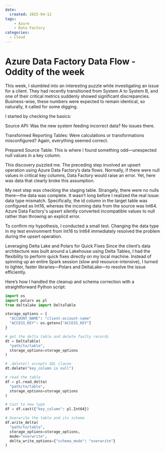 ```yaml
---
date:
  created: 2025-04-12
tags:
    - Azure
    - Data Factory
categories:
  - Cloud
---
```

# Azure Data Factory Data Flow - Oddity of the week

This week, I stumbled into an interesting puzzle while investigating an issue for a client. <!-- more --> They had recently transitioned from System A to System B, and one of their critical metrics suddenly showed significant discrepancies. Business-wise, these numbers were expected to remain identical, so naturally, it called for some digging.

I started by checking the basics:

Source API: Was the new system feeding incorrect data? No issues there.

Transformed Reporting Tables: Were calculations or transformations misconfigured? Again, everything seemed correct.

Prepared Source Table: This is where I found something odd—unexpected null values in a key column.

This discovery puzzled me. The preceding step involved an upsert operation using Azure Data Factory’s data flows. Normally, if there were null values in critical key columns, Data Factory would raise an error. Yet, here was data that clearly broke this assumption.

My next step was checking the staging table. Strangely, there were no nulls there—the data was complete. It wasn’t long before I realized the real issue: data type mismatch. Specifically, the id column in the target table was configured as Int16, whereas the incoming data from the source was Int64. Azure Data Factory's upsert silently converted incompatible values to null rather than throwing an explicit error.

To confirm my hypothesis, I conducted a small test. Changing the data type in my test environment from Int16 to Int64 immediately resolved the problem during the upsert operation.

Leveraging Delta Lake and Polars for Quick Fixes
Since the client’s data architecture was built around a Lakehouse using Delta Tables, I had the flexibility to perform quick fixes directly on my local machine. Instead of spinning up an entire Spark session (slow and resource-intensive), I turned to lighter, faster libraries—Polars and DeltaLake—to resolve the issue efficiently.

Here’s how I handled the cleanup and schema correction with a straightforward Python script:
```python
import os
import polars as pl
from deltalake import DeltaTable

storage_options = {
  "ACCOUNT_NAME": "client-account-name"
  "ACCESS_KEY": os.getenv["ACCESS_KEY"]
}

# get the delta table and delete faulty records
dt = DeltaTable(
  "path/to/table",
  storage_options=storage_options
)

# .delete() accepts SQL clause
dt.delete("key_column is null")

# read the table
df = pl.read_delta(
  "path/to/table",
  storage_options=storage_options
)

# Cast to new type
df = df.cast({"key_column": pl.Int64})

# Overwrite the table and its schema
df.write_delta(
  "path/to/table",
  storage_options=storage_options,
  mode="overwrite",
  delta_write_options={"schema_mode": "overwrite"}
)
```
